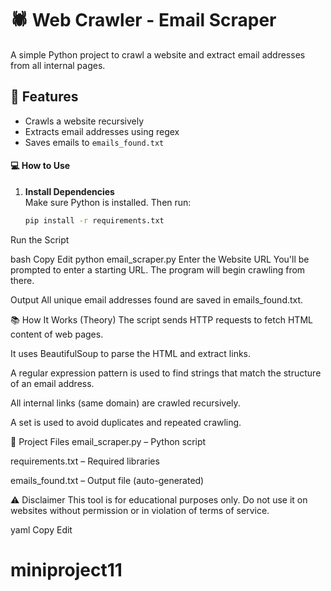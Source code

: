 # 🕷️ Web Crawler - Email Scraper

A simple Python project to crawl a website and extract email addresses from all internal pages.

## 🚀 Features
- Crawls a website recursively
- Extracts email addresses using regex
- Saves emails to `emails_found.txt`

#### 💻 How to Use

1. **Install Dependencies**  
   Make sure Python is installed. Then run:
   ```bash
   pip install -r requirements.txt
Run the Script

bash
Copy
Edit
python email_scraper.py
Enter the Website URL
You'll be prompted to enter a starting URL. The program will begin crawling from there.

Output
All unique email addresses found are saved in emails_found.txt.

📚 How It Works (Theory)
The script sends HTTP requests to fetch HTML content of web pages.

It uses BeautifulSoup to parse the HTML and extract links.

A regular expression pattern is used to find strings that match the structure of an email address.

All internal links (same domain) are crawled recursively.

A set is used to avoid duplicates and repeated crawling.

📁 Project Files
email_scraper.py – Python script

requirements.txt – Required libraries

emails_found.txt – Output file (auto-generated)

⚠️ Disclaimer
This tool is for educational purposes only. Do not use it on websites without permission or in violation of terms of service.

yaml
Copy
Edit
# miniproject11
